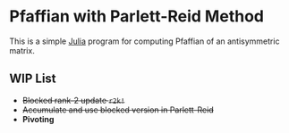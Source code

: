 Pfaffian with Parlett-Reid Method
========

This is a simple [Julia](https://julialang.org) program for computing Pfaffian of an antisymmetric matrix.

## WIP List

- ~~Blocked rank-2 update `r2k!`~~
- ~~Accumulate and use blocked version in Parlett-Reid~~
- **Pivoting**
